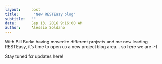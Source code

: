 ```yaml
---
layout:     post
title:       "New RESTEasy blog"
subtitle:   ""
date:       Sep 13, 2016 9:16:00 AM
author:     Alessio Soldano
---
```

                    
With Bill Burke having moved to different projects and me now leading RESTEasy, it&#39;s time to open up a new project blog area... so here we are :-)

Stay tuned for updates here!




                    




                    

                    


                
